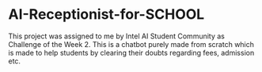 # AI-Receptionist-for-SCHOOL
This project was assigned to me by Intel AI Student Community as Challenge of the Week 2. This is a chatbot purely made from scratch which is made to help students by clearing their doubts regarding fees, admission etc.
